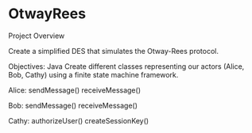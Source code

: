 # OtwayRees

Project Overview

Create a simplified DES that simulates the Otway-Rees
protocol.

Objectives:
Java
Create different classes representing our actors
(Alice, Bob, Cathy) using a finite state machine
framework.

Alice:
sendMessage()
receiveMessage()

Bob:
sendMessage()
receiveMessage()

Cathy:
authorizeUser()
createSessionKey()
